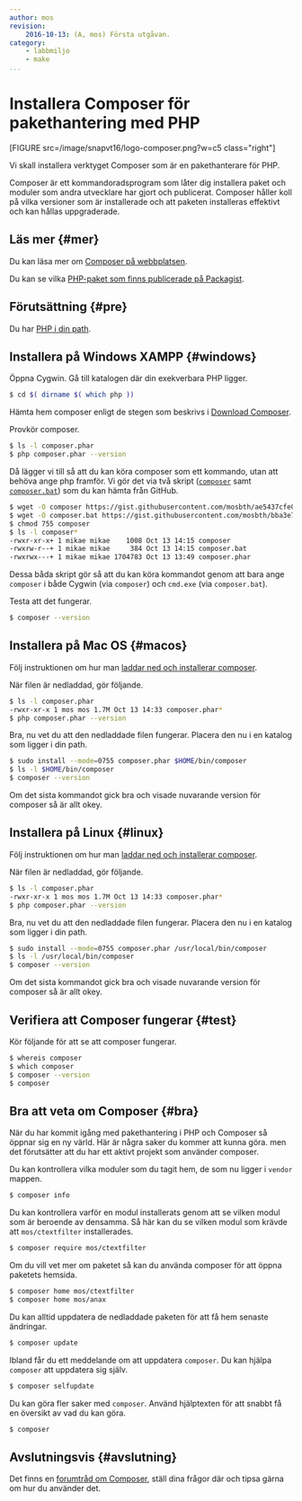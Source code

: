 ```yaml
---
author: mos
revision:
    2016-10-13: (A, mos) Första utgåvan.
category:
    - labbmiljo
    - make
...
```

Installera Composer för pakethantering med PHP
===================================

[FIGURE src=/image/snapvt16/logo-composer.png?w=c5 class="right"]

Vi skall installera verktyget Composer som är en pakethanterare för PHP.

Composer är ett kommandoradsprogram som låter dig installera paket och moduler som andra utvecklare har gjort och publicerat. Composer håller koll på vilka versioner som är installerade och att paketen installeras effektivt och kan hållas uppgraderade.


<!--more-->



Läs mer {#mer}
-------------------------------

Du kan läsa mer om [Composer på webbplatsen](https://getcomposer.org/).

Du kan se vilka [PHP-paket som finns publicerade på Packagist](https://packagist.org/).



Förutsättning {#pre}
-------------------------------

Du har [PHP i din path](labbmiljo/php-i-pathen).



Installera på Windows XAMPP {#windows}
-------------------------------

Öppna Cygwin. Gå till katalogen där din exekverbara PHP ligger.

```bash
$ cd $( dirname $( which php ))
```

Hämta hem composer enligt de stegen som beskrivs i [Download Composer](https://getcomposer.org/download/).

Provkör composer.

```bash
$ ls -l composer.phar
$ php composer.phar --version
```

Då lägger vi till så att du kan köra composer som ett kommando, utan att behöva ange php framför. Vi gör det via två skript ([`composer`](https://gist.github.com/mosbth/ae5437cfe01d14b9707c) samt [`composer.bat`](https://gist.github.com/mosbth/bba3e71b5f86394a0d44)) som du kan hämta från GitHub.

```bash
$ wget -O composer https://gist.githubusercontent.com/mosbth/ae5437cfe01d14b9707c/raw/
$ wget -O composer.bat https://gist.githubusercontent.com/mosbth/bba3e71b5f86394a0d44/raw/
$ chmod 755 composer
$ ls -l composer*
-rwxr-xr-x+ 1 mikae mikae    1008 Oct 13 14:15 composer
-rwxrw-r--+ 1 mikae mikae     384 Oct 13 14:15 composer.bat
-rwxrwx---+ 1 mikae mikae 1704783 Oct 13 13:49 composer.phar
```

Dessa båda skript gör så att du kan köra kommandot genom att bara ange `composer` i både Cygwin (via `composer`) och `cmd.exe` (via `composer.bat`).

Testa att det fungerar.

```bash
$ composer --version
```



Installera på Mac OS {#macos}
-------------------------------

Följ instruktionen om hur man [laddar ned och installerar composer](https://getcomposer.org/download/).

När filen är nedladdad, gör följande.

```bash
$ ls -l composer.phar 
-rwxr-xr-x 1 mos mos 1.7M Oct 13 14:33 composer.phar*
$ php composer.phar --version
```

Bra, nu vet du att den nedladdade filen fungerar. Placera den nu i en katalog som ligger i din path.

```bash
$ sudo install --mode=0755 composer.phar $HOME/bin/composer
$ ls -l $HOME/bin/composer
$ composer --version
```

Om det sista kommandot gick bra och visade nuvarande version för composer så är allt okey.



Installera på Linux {#linux}
-------------------------------

Följ instruktionen om hur man [laddar ned och installerar composer](https://getcomposer.org/download/).

När filen är nedladdad, gör följande.

```bash
$ ls -l composer.phar 
-rwxr-xr-x 1 mos mos 1.7M Oct 13 14:33 composer.phar*
$ php composer.phar --version
```

Bra, nu vet du att den nedladdade filen fungerar. Placera den nu i en katalog som ligger i din path.

```bash
$ sudo install --mode=0755 composer.phar /usr/local/bin/composer
$ ls -l /usr/local/bin/composer
$ composer --version
```

Om det sista kommandot gick bra och visade nuvarande version för composer så är allt okey.



Verifiera att Composer fungerar {#test}
-------------------------------

Kör följande för att se att composer fungerar.

```bash
$ whereis composer
$ which composer
$ composer --version
$ composer
```



Bra att veta om Composer {#bra}
-------------------------------

När du har kommit igång med pakethantering i PHP och Composer så öppnar sig en ny värld. Här är några saker du kommer att kunna göra. men det förutsätter att du har ett aktivt projekt som använder composer.

Du kan kontrollera vilka moduler som du tagit hem, de som nu ligger i `vendor` mappen.

```bash
$ composer info
```

Du kan kontrollera varför en modul installerats genom att se vilken modul som är beroende av densamma. Så här kan du se vilken modul som krävde att `mos/ctextfilter` installerades.

```bash
$ composer require mos/ctextfilter
```

Om du vill vet mer om paketet så kan du använda composer för att öppna paketets hemsida.

```bash
$ composer home mos/ctextfilter
$ composer home mos/anax
```

Du kan alltid uppdatera de nedladdade paketen för att få hem senaste ändringar.

```bash
$ composer update
```

Ibland får du ett meddelande om att uppdatera `composer`. Du kan hjälpa `composer` att uppdatera sig själv.

```bash
$ composer selfupdate
```

Du kan göra fler saker med `composer`. Använd hjälptexten för att snabbt få en översikt av vad du kan göra.

```bash
$ composer
```



Avslutningsvis {#avslutning}
------------------------------

Det finns en [forumtråd om Composer](t/), ställ dina frågor där och tipsa gärna om hur du använder det.
